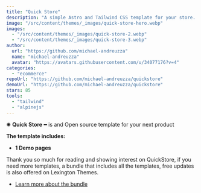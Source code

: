 ```yaml
---
title: "Quick Store"
description: "A simple Astro and Tailwind CSS template for your store. Embed products from services like Gumroad or Lemonsqueezy."
image: "/src/content/themes/_images/quick-store-hero.webp"
images:
  - "/src/content/themes/_images/quick-store-2.webp"
  - "/src/content/themes/_images/quick-store-3.webp"
author:
  url: "https://github.com/michael-andreuzza"
  name: "michael-andreuzza"
  avatar: "https://avatars.githubusercontent.com/u/34077176?v=4"
categories:
  - "ecommerce"
repoUrl: "https://github.com/michael-andreuzza/quickstore"
demoUrl: "https://github.com/michael-andreuzza/quickstore"
stars: 85
tools:
  - "tailwind"
  - "alpinejs"
---
```


<p>✺&nbsp;<strong>Quick Store</strong>&nbsp;━&nbsp;is and Open source template for your next product</p>
<p><strong>The template includes:</strong></p>
<ul>
   <li><strong>1 Demo pages</strong></li>

</ul>

<p>Thank you so much for reading and showing interest on QuickStore, if you need more templates, a bundle that includes all the templates, free updates is also offered on Lexington Themes.&nbsp;</p>
<ul>
   <li><a href="https://lexingtonthemes.com/pricing/" rel="noopener noreferrer" target="_blank" >Learn more about the bundle</a></li>
</ul>
